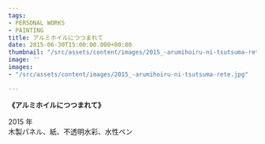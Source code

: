 ```yaml
---
tags:
- PERSONAL WORKS
- PAINTING
title: アルミホイルにつつまれて
date: 2015-06-30T15:00:00.000+00:00
thumbnail: "/src/assets/content/images/2015_-arumihoiru-ni-tsutsuma-rete.jpg"
image: ''
images:
- "/src/assets/content/images/2015_-arumihoiru-ni-tsutsuma-rete.jpg"

---
```



**《アルミホイルにつつまれて》**

2015 年  
木製パネル、紙、不透明水彩、水性ペン